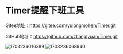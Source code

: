# Timer提醒下班工具

Gitee地址：https://gitee.com/yulongmohen/Timer.git

GitHub地址：https://github.com/zhanglyuan/Timer.git

![1703236016389](https://github.com/zhanglyuan/Timer/assets/76929789/82df7da8-9fd3-4bbe-9054-d5b58e8209af)
![1703236068940](https://github.com/zhanglyuan/Timer/assets/76929789/cf089c42-f7f4-420c-96f8-dc0b454d855a)

